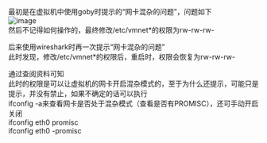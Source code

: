 最初是在虚拟机中使用goby时提示的“网卡混杂的问题”，问题如下  
![image](https://github.com/xuxuedong/YBDTBlog_Security/blob/master/2019_12_03_ubuntu%E4%B8%8Bvmware%E8%99%9A%E6%8B%9F%E6%9C%BA%E7%BD%91%E5%8D%A1%E5%BC%80%E5%90%AF%E6%B7%B7%E6%9D%82%E6%A8%A1%E5%BC%8F%E7%9A%84%E7%9B%B8%E5%85%B3%E9%97%AE%E9%A2%98/2019-12-03%2014-31-43%20%E7%9A%84%E5%B1%8F%E5%B9%95%E6%88%AA%E5%9B%BE.png)  
然后不记得如何操作的，最终修改/etc/vmnet*的权限为rw-rw-rw-

后来使用wireshark时再一次提示“网卡混杂的问题”  
此时发现，修改/etc/vmnet*的权限后，重启时，权限会恢复为rw-rw-rw-

通过查阅资料可知  
此时的权限是可以让虚拟机的网卡开启混杂模式的，至于为什么还提示，可能只是提示，并没有禁止，如果不确定的话可以执行  
ifconfig -a来查看网卡是否处于混杂模式（查看是否有PROMISC），还可手动开启关闭  
ifconfig eth0 promisc  
ifconfig eth0 -promisc
